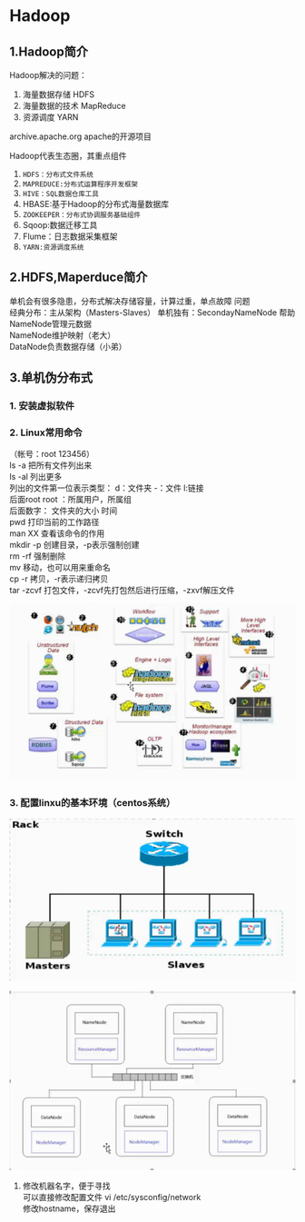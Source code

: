 # Hadoop

## 1.Hadoop简介

Hadoop解决的问题： 
1. 海量数据存储 HDFS  
2. 海量数据的技术 MapReduce
3. 资源调度 YARN  

archive.apache.org     apache的开源项目

Hadoop代表生态圈，其重点组件  
1. ``HDFS：分布式文件系统``
2. ``MAPREDUCE:分布式运算程序开发框架``
3. ``HIVE：SQL数据仓库工具``
4. HBASE:基于Hadoop的分布式海量数据库
5. ``ZOOKEEPER：分布式协调服务基础组件``  
6. Sqoop:数据迁移工具
7. Flume：日志数据采集框架
8. ``YARN:资源调度系统``

## 2.HDFS,Maperduce简介

单机会有很多隐患，分布式解决存储容量，计算过重，单点故障 问题  
经典分布：主从架构（Masters-Slaves） 
单机独有：SecondayNameNode  帮助NameNode管理元数据  
NameNode维护映射（老大）  
DataNode负责数据存储（小弟）  

## 3.单机伪分布式

### 1. 安装虚拟软件  

### 2. Linux常用命令  

（帐号：root   123456）  
ls -a      把所有文件列出来  
ls -al	   列出更多  
列出的文件第一位表示类型：  d：文件夹      -：文件     l:链接   
后面root  root  ：所属用户，所属组  
后面数字： 文件夹的大小   时间  
pwd	   打印当前的工作路径  
man XX     查看该命令的作用  
mkdir -p   创建目录，-p表示强制创建  
rm -rf	   强制删除  
mv 	   移动，也可以用来重命名    
cp -r      拷贝，-r表示递归拷贝  
tar -zcvf   打包文件，-zcvf先打包然后进行压缩，-zxvf解压文件  

![](../images/1.PNG)

### 3. 配置linxu的基本环境（centos系统）

![](../images/2.PNG)

![](../images/3.PNG)


1. 修改机器名字，便于寻找  
可以直接修改配置文件  vi /etc/sysconfig/network  
修改hostname，保存退出
